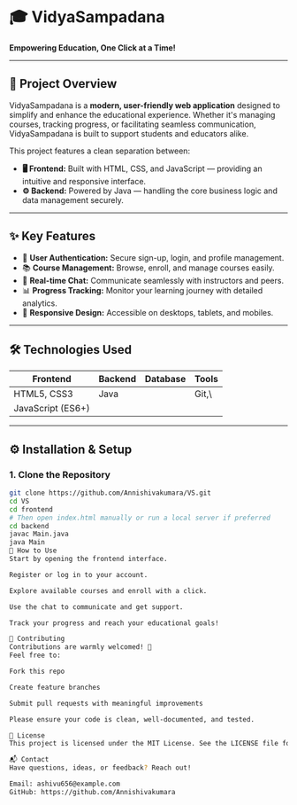 # 🎓 VidyaSampadana

**Empowering Education, One Click at a Time!**


---

## 🚀 Project Overview

VidyaSampadana is a **modern, user-friendly web application** designed to simplify and enhance the educational experience. Whether it's managing courses, tracking progress, or facilitating seamless communication, VidyaSampadana is built to support students and educators alike.

This project features a clean separation between:

- **🖥️ Frontend:** Built with HTML, CSS, and JavaScript — providing an intuitive and responsive interface.
- **⚙️ Backend:** Powered by Java — handling the core business logic and data management securely.

---

## ✨ Key Features

- 🔐 **User Authentication:** Secure sign-up, login, and profile management.
- 📚 **Course Management:** Browse, enroll, and manage courses easily.
- 💬 **Real-time Chat:** Communicate seamlessly with instructors and peers.
- 📊 **Progress Tracking:** Monitor your learning journey with detailed analytics.
- 🔄 **Responsive Design:** Accessible on desktops, tablets, and mobiles.

---

## 🛠️ Technologies Used

| Frontend           | Backend           | Database         | Tools           |
|--------------------|-------------------|------------------|-----------------|
| HTML5, CSS3        | Java              |    | Git,\ |
| JavaScript (ES6+)  |  |                  |                 |

---

## ⚙️ Installation & Setup

### 1. Clone the Repository

```bash
git clone https://github.com/Annishivakumara/VS.git
cd VS
cd frontend
# Then open index.html manually or run a local server if preferred
cd backend
javac Main.java
java Main
🎯 How to Use
Start by opening the frontend interface.

Register or log in to your account.

Explore available courses and enroll with a click.

Use the chat to communicate and get support.

Track your progress and reach your educational goals!

🤝 Contributing
Contributions are warmly welcomed! 🎉
Feel free to:

Fork this repo

Create feature branches

Submit pull requests with meaningful improvements

Please ensure your code is clean, well-documented, and tested.

📄 License
This project is licensed under the MIT License. See the LICENSE file for details.

📬 Contact
Have questions, ideas, or feedback? Reach out!

Email: ashivu656@example.com
GitHub: https://github.com/Annishivakumara
